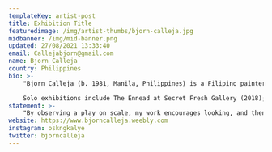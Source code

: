 ```yaml
---
templateKey: artist-post
title: Exhibition Title
featuredimage: /img/artist-thumbs/bjorn-calleja.jpg
midbanner: /img/mid-banner.png
updated: 27/08/2021 13:33:40
email: Callejabjorn@gmail.com
name: Bjorn Calleja
country: Philippines
bio: >-
    "Bjorn Calleja (b. 1981, Manila, Philippines) is a Filipino painter and interdisciplinary artist. He earned his BFA from Far Eastern University, where he later became a part-time lecturer. Aside from exhibiting his work, his early career involved corporate jobs and stints as a graphic designer. He also co-founded Design. Other Things. (2012-2014), a design studio that employed a team of visual artists.

    Solo exhibitions include The Ennead at Secret Fresh Gallery (2018); Acme at West Gallery (2018); Postcolonial Rubbish at Pablo Gallery (2017); Self-Portrait as a Hamburger at Secret Fresh Gallery (2016); There is no Solution because there is no Problem at Underground Gallery (2016); Confessions of an Almost Artist at West Gallery (2013); Bubblegum Stories at Secret Fresh Gallery (2012); Eat my Daddy at The Crucible Gallery (2012); Some Failed Attempts in Creating a Good Image for Painting at West Gallery (2011); The Color Bringer at Secret Fresh Gallery (2011); Fear Made me Do This at Lost Projects (2011). His work has also been included in various group exhibitions locally and abroad, and published in books; Toy Art 2.0 (2014), Philippines: Inter Tropical Convergence Zone Contemporary Artists from the Philippines Imago Mundi - Luciano Benetton Collection (2014)."
statement: >-
    "By observing a play on scale, my work encourages looking, and then looking slowly and deeply, allowing enough breathing space for meaning to materialize. The subjects I use in my paintings, range from the familiar pictures of ﬂowers, landscapes and portraits, to referenced historical images, photos of sports events, to portrayals of imagined, surreal individuals and scenarios, these images are purged of their original meaning and is reframed as a landscape where tiny beings would be painted over and exist. These minute cartoonish characters in humanoid forms are the central unifying theme that collates my recent body of works, populating my paintings, sculptures, installations, and animations. These beings are depicted in diverse range of human activities and eccentric identities that personiﬁes both mindless and intelligent fragments of ideas connecting visible and invisible relationships between man and environment, symbols and meaning, space and time, identity and the cultural landscape. My work is my reﬂection and response to the world, it examines how we humans, through all our advancements and destructions caused, are responsible in shaping the bigger image which is this plane we inhabit."
website: https://www.bjorncalleja.weebly.com
instagram: oskngkalye
twitter: bjorncalleja
---
```

